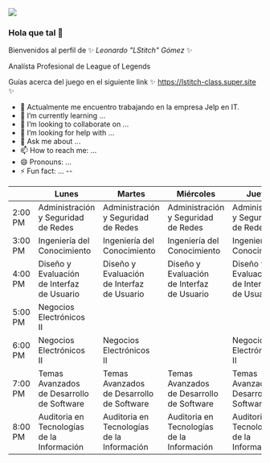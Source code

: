 ![](https://i.pinimg.com/474x/5b/68/eb/5b68ebd4e5ad9b80233ff0fb99f3fa9c.jpg)

### Hola que tal 👋

Bienvenidos al perfil de ✨ _Leonardo "LStitch" Gómez_ ✨

Analísta Profesional de League of Legends

Guías acerca del juego en el siguiente link ✨ https://lstitch-class.super.site ✨


- 🔭 Actualmente me encuentro trabajando en la empresa Jelp en IT.
- 🌱 I’m currently learning ...
- 👯 I’m looking to collaborate on ...
- 🤔 I’m looking for help with ...
- 💬 Ask me about ...
- 📫 How to reach me: ...
- 😄 Pronouns: ...
- ⚡ Fun fact: ...
--

|         | Lunes                                                 | Martes                                               | Miércoles                                            | Jueves                                              | Viernes                                             |
|---------|-------------------------------------------------------|------------------------------------------------------|------------------------------------------------------|-----------------------------------------------------|-----------------------------------------------------|
| 2:00 PM | Administración <br>y Seguridad <br>de Redes           | Administración<br>y Seguridad<br>de Redes            | Administración<br>y Seguridad<br>de Redes            | Administración<br>y Seguridad<br>de Redes           | Administración<br>y Seguridad<br>de Redes           |
| 3:00 PM | Ingeniería del<br>Conocimiento                        | Ingeniería del<br>Conocimiento                       | Ingeniería del<br>Conocimiento                       | Ingeniería del<br>Conocimiento                      |                                                     |
| 4:00 PM | Diseño y <br>Evaluación<br>de Interfaz <br>de Usuario | Diseño y <br>Evaluación<br>de Interfaz<br>de Usuario | Diseño y <br>Evaluación<br>de Interfaz<br>de Usuario | Diseño y<br>Evaluación<br>de Interfaz<br>de Usuario | Diseño y<br>Evaluación<br>de Interfaz<br>de Usuario |
| 5:00 PM | Negocios <br>Electrónicos<br>II                       |                                                      |                                                      |                                                     |                                                     |
| 6:00 PM | Negocios<br>Electrónicos<br>II                        | Negocios<br>Electrónicos<br>II                       |                                                      | Negocios<br>Electrónicos<br>II                      |                                                     |
| 7:00 PM | Temas Avanzados<br>de Desarrollo <br>de Software      | Temas Avanzados<br>de Desarrollo<br>de Software      | Temas Avanzados<br>de Desarrollo<br>de Software      | Temas Avanzados de<br>Desarrollo de Software        | Temas Avanzados de<br>Desarrollo de Software        |
| 8:00 PM | Auditoria en <br>Tecnologías<br>de la Información     | Auditoria en <br>Tecnologías<br>de la Información    | Auditoria en <br>Tecnologías<br>de la Información    | Auditoria en <br>Tecnologías<br>de la Información   | Auditoria en <br>Tecnologías<br>de la Información   |
